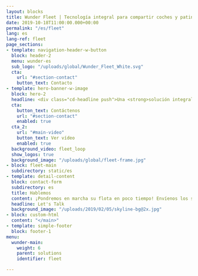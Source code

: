 ```yaml
---
layout: blocks
title: Wunder Fleet | Tecnología integral para compartir coches y patinetes
date: 2019-10-18T11:00:00.000+00:00
permalink: "/es/fleet"
lang: es
lang-ref: fleet
page_sections:
- template: navigation-header-w-button
  block: header-2
  menu: wunder-es
  sub_logo: "/uploads/global/Wunder_Fleet_White.svg"
  cta:
    url: "#section-contact"
    button_text: Contacto
- template: hero-banner-w-image
  block: hero-2
  headline: <div class="cd-headline push">Una <strong>solución integral</strong> para compartir <span class="cd-words-wrapper"><b class="is-visible">patinetes</b><b>bicicletas</b><b>coches</b></span>
  cta:
    button_text: Contáctenos
    url: "#section-contact"
    enabled: true
  cta_2:
    url: "#main-video"
    button_text: Ver vídeo
    enabled: true
  background_video: fleet_loop
  show_logos: true
  background_image: "/uploads/global/fleet-frame.jpg"
- block: fleet-main
  subdirectory: static/es
- template: detail-content
  block: contact-form
  subdirectory: es
  title: Hablemos
  content: ¡Pondremos en marcha su flota en poco tiempo! Envíenos los siguientes datos y nos pondremos en contacto con usted en las próximas 24 horas.
  headline: Let's Talk
  background_image: "/uploads/2019/02/05/skyline-bg@2x.jpg"
- block: custom-html
  content: "</main>"
- template: simple-footer
  block: footer-1
menu:
  wunder-main:
    weight: 6
    parent: solutions
    identifier: fleet

---
```

